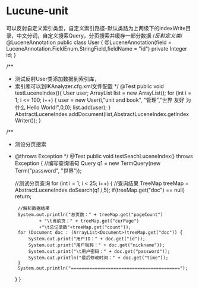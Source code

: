 # Lucune-unit
可以反射自定义索引类型，自定义索引路径-默认类路为上两级下的indexWrite目录，中文分词，自定义搜索Query，分页搜索并缓存一部分数据
/*反射定义类*/
@LuceneAnnotation
public class User {
    @LuceneAnnotation(field = LuceneAnnotation.FieldEnum.StringField,fieldName = "id")
    private Integer id;
}


/**
 * 测试反射User类添加数据到索引库，
 * 索引库可以到IKAnalyzer.cfg.xml文件配置
 */
@Test
public void testLuceneIndex(){
    User user;
    ArrayList list = new ArrayList();
    for (int i = 1; i <= 100; i++) {
        user = new User(i,"unit and book",
                "管理","世界 友好 为什么 Hello World!",0,0);
        list.add(user);
    }
    AbstractLuceneIndex.addDocument(list,AbstractLuceneIndex.getIndexWriter());
}


/**
 * 测设分页搜索
 * @throws Exception
 */
@Test
public void testSeachLuceneIndex() throws Exception {
    //编写查询语句
    Query q1 = new TermQuery(new Term("password", "世界"));

    //测试分页查询
    for (int i = 1; i < 25; i++) {
        //查询结果
        TreeMap treeMap = AbstractLuceneIndex.doSearch(q1,i,5);
        if(treeMap.get("doc") == null)
            return;

        //解析数据结果
        System.out.println("总页数：" + treeMap.get("pageCount")
                + "\t当前页：" + treeMap.get("curPage")
                +"\t总记录数"+treeMap.get("count"));
        for (Document doc : (ArrayList<Document>)treeMap.get("doc")) {
            System.out.print("用户ID：" + doc.get("id"));
            System.out.print("用户昵称：" + doc.get("nickname"));
            System.out.print("\t用户密码：" + doc.get("password"));
            System.out.println("最后修改时间：" + doc.get("time"));
        }
        System.out.println("=========================================");

    }
}
